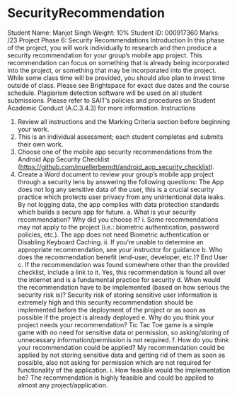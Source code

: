 # SecurityRecommendation

Student Name: Manjot Singh	Weight:	10%
Student ID: 000917360	Marks:	/23
Project Phase 6: Security Recommendations
Introduction
In this phase of the project, you will work individually to research and then produce a security recommendation for your group’s mobile app project. This recommendation can focus on something that is already being incorporated into the project, or something that may be incorporated into the project.
While some class time will be provided, you should also plan to invest time outside of class. Please see Brightspace for exact due dates and the course schedule.
Plagiarism detection software will be used on all student submissions. Please refer to SAIT’s policies and procedures on Student Academic Conduct (A.C.3.4.3) for more information.
Instructions
1.	Review all instructions and the Marking Criteria section before beginning your work.
2.	This is an individual assessment; each student completes and submits their own work.
3.	Choose one of the mobile app security recommendations from the Android App Security Checklist (https://github.com/muellerberndt/android_app_security_checklist).
4.	Create a Word document to review your group’s mobile app project through a security lens by answering the following questions: 
The App does not log any sensitive data of the user, this is a crucial security practice which protects user privacy from any unintentional data leaks. By not logging data, the app complies with data protection standards which builds a secure app for future.
a.	What is your security recommendation? Why did you choose it?
i.	Some recommendations may not apply to the project (i.e.: biometric authentication, password policies, etc.). The app does not need Biometric authentication or Disabling Keyboard Caching.
ii.	If you’re unable to determine an appropriate recommendation, see your instructor for guidance
b.	Who does the recommendation benefit (end-user, developer, etc.)? End User
c.	If the recommendation was found somewhere other than the provided checklist, include a link to it. Yes, this recommendation is found all over the internet and is a fundamental practice for security
d.	When would the recommendation have to be implemented (based on how serious the security risk is)? Security risk of storing sensitive user information is extremely high and this security recommendation should be implemented before the deployment of the project or as soon as possible if the project is already deployed
e.	Why do you think your project needs your recommendation? Tic Tac Toe game is a simple game with no need for sensitive data or permission, so asking/storing of unnecessary information/permission is not required.
f.	How do you think your recommendation could be applied? My recommendation could be applied by not storing sensitive data and getting rid of them as soon as possible, also not asking for permission which are not required for functionality of the application.
i.	How feasible would the implementation be? The recommendation is highly feasible and could be applied to almost any project/application.
